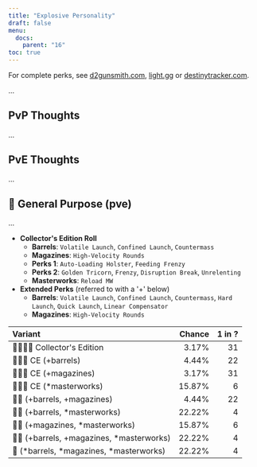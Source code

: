 ```yaml
---
title: "Explosive Personality"
draft: false
menu:
  docs:
    parent: "16"
toc: true
---
```


For complete perks, see [d2gunsmith.com](https://d2gunsmith.com/w/4096943616), [light.gg](https://www.light.gg/db/items/4096943616) or [destinytracker.com](https://destinytracker.com/destiny-2/db/items/4096943616).

...

## PvP Thoughts

...

## PvE Thoughts

...

## 👾 General Purpose (pve)

...

* **Collector's Edition Roll**
  * **Barrels**: `Volatile Launch`, `Confined Launch`, `Countermass`
  * **Magazines**: `High-Velocity Rounds`
  * **Perks 1**: `Auto-Loading Holster`, `Feeding Frenzy`
  * **Perks 2**: `Golden Tricorn`, `Frenzy`, `Disruption Break`, `Unrelenting`
  * **Masterworks**: `Reload MW`
* **Extended Perks** (referred to with a '+' below)
  * **Barrels**: `Volatile Launch`, `Confined Launch`, `Countermass`, `Hard Launch`, `Quick Launch`, `Linear Compensator`
  * **Magazines**: `High-Velocity Rounds`

| Variant | Chance | 1 in ? |
|:-|-:|-:|
| 👾👾👾🌟 Collector's Edition | 3.17% | 31 |
| 👾👾👾 CE (+barrels) | 4.44% | 22 |
| 👾👾👾 CE (+magazines) | 3.17% | 31 |
| 👾👾👾 CE (*masterworks) | 15.87% | 6 |
| 👾👾 (+barrels, +magazines) | 4.44% | 22 |
| 👾👾 (+barrels, *masterworks) | 22.22% | 4 |
| 👾👾 (+magazines, *masterworks) | 15.87% | 6 |
| 👾👾 (+barrels, +magazines, *masterworks) | 22.22% | 4 |
| 👾 (*barrels, *magazines, *masterworks) | 22.22% | 4 |
